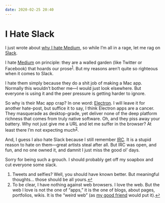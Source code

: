 ```yaml
---
date: 2020-02-25 20:40
---
```


# I Hate Slack

I just wrote about [why I hate Medium](/words/i-hate-medium), so while I’m all in a rage, let me rag on [Slack](https://slack.com).

<!-- excerpt -->

I hate [Medium](https://medium.com) on principle: they are a walled garden (like Twitter or Facebook) that hoards our prose<sup><a href=#fn1 id=fnr1 title="see footnote" class=footnote>1</a></sup>. But my reasons aren’t quite so righteous when it comes to Slack.

I hate them simply because they do a shit job of making a Mac app. Normally this wouldn’t bother me—I would just look elsewhere. But everyone is using it and the peer pressure is getting harder to ignore.

So why is their Mac app crap? In one word: [Electron](https://www.electronjs.org). I will leave it for another hate-post, but suffice it to say, I think Electron apps are a cancer. They masquerade as desktop-grade, yet deliver none of the deep platform richness that comes from truly native software. Oh, and they piss away your battery. Why not just give me a URL and let me suffer in the browser? At least there I’m not expecting much<sup><a href=#fn2 id=fnr2 title="see footnote" class=footnote>2</a></sup>.

And, I guess I also hate Slack because I still remember [IRC](https://en.wikipedia.org/wiki/Internet_Relay_Chat). It is a stupid reason to hate on them—great artists steal after all. But IRC was open, and fun, and no one owned it, and damnit I just miss the good ol’ days.

Sorry for being such a grouch. I should probably get off my soapbox and cut everyone some slack.

<ol class=footnotes>
<li id=fn1>Tweets and selfies? Well, you should have known better. But meaningful thoughts… those should be all yours.<a href="#fnr1" title="return to article" class="reversefootnote">↩︎</a></li>
<li id=fn2>To be clear, I have nothing against web browsers. I love the web. But the web I love is not the one of “apps,” it is the one of blogs, about pages, portfolios, wikis. It is the “weird web” (as <a href="https://alexainslie.com">my good friend</a> would put it).<a href="#fnr2” title="return to article" class="reversefootnote">↩︎</a></li>
</ol>